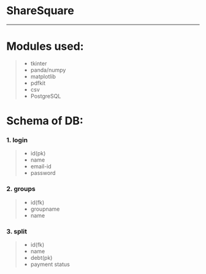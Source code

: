 # ShareSquare
-----------------------
# Modules used:
> + tkinter 
> + panda/numpy
> + matplotlib
> + pdfkit
> + csv 
> + PostgreSQL

# Schema of DB:
### 1. login 
> + id(pk)
> + name
> + email-id
> + password
### 2. groups
> + id(fk)
> + groupname
> + name
### 3. split
> + id(fk)
> + name
> + debt(pk)
> + payment status